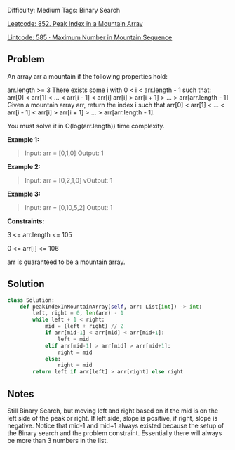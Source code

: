 Difficulty: Medium
Tags: Binary Search

[Leetcode: 852. Peak Index in a Mountain Array](https://leetcode.com/problems/peak-index-in-a-mountain-array/)

[Lintcode: 585 · Maximum Number in Mountain Sequence](https://www.lintcode.com/problem/585/)

## Problem
An array arr a mountain if the following properties hold:

arr.length >= 3
There exists some i with 0 < i < arr.length - 1 such that:
arr[0] < arr[1] < ... < arr[i - 1] < arr[i] 
arr[i] > arr[i + 1] > ... > arr[arr.length - 1]
Given a mountain array arr, return the index i such that arr[0] < arr[1] < ... < arr[i - 1] < arr[i] > arr[i + 1] > ... > arr[arr.length - 1].

You must solve it in O(log(arr.length)) time complexity.

**Example 1:**
> Input: arr = [0,1,0]
> Output: 1

**Example 2:**
> Input: arr = [0,2,1,0]
>vOutput: 1

**Example 3:**
>Input: arr = [0,10,5,2]
>Output: 1

**Constraints:**

3 <= arr.length <= 105

0 <= arr[i] <= 106

arr is guaranteed to be a mountain array.

## Solution
```python
class Solution:
    def peakIndexInMountainArray(self, arr: List[int]) -> int:
        left, right = 0, len(arr) - 1
        while left + 1 < right:
            mid = (left + right) // 2
            if arr[mid-1] < arr[mid] < arr[mid+1]:
                left = mid
            elif arr[mid-1] > arr[mid] > arr[mid+1]:
                right = mid
            else:
                right = mid
        return left if arr[left] > arr[right] else right
```

## Notes
Still Binary Search, but moving left and right based on if the mid is on the left 
side of the peak or right. If left side, slope is positive, if right, slope is negative.
Notice that mid-1 and mid+1 always existed because the setup of the Binary search and the problem constraint.
Essentially there will always be more than 3 numbers in the list.
